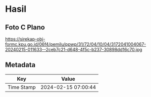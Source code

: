 # Hasil

## Foto C Plano

https://sirekap-obj-formc.kpu.go.id/06f4/pemilu/ppwp/31/72/04/10/04/3172041004067-20240215-011633--2ceb7c21-d648-4f5c-b237-30898dd16c70.jpg


## Metadata

| Key        | Value               |
| ---------- | ------------------- |
| Time Stamp | 2024-02-15 07:00:44 |




